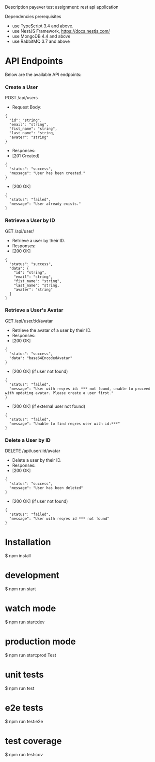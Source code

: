 Description
payever test assignment: rest api application

Dependencies prerequisites
- use TypeScript 3.4 and above. 
- use NestJS Framework, https://docs.nestjs.com/ 
- use MongoDB 4.4 and above 
- use RabbitMQ 3.7 and above

# API Endpoints
Below are the available API endpoints:

### Create a User
POST /api/users
- Request Body:

```
{
  "id": "string",
  "email": "string",
  "fist_name": "string",
  "last_name": "string,
  "avater": "string"
}
```
  - Responses:
  - [201 Created]
```
{
  "status": "success",
  "message": "User has been created."
}
```
  - [200 OK]
```
{
  "status": "failed",
  "message": "User already exists."
}
```

### Retrieve a User by ID
GET /api/user/
- Retrieve a user by their ID.
- Responses:
- [200 OK]
```
{
  "status": "success",
  "data": {
    "id": "string",
    "email": "string",
    "fist_name": "string",
    "last_name": "string,
    "avater": "string"
  }
}
```

### Retrieve a User's Avatar
GET /api/user/:id/avatar
- Retrieve the avatar of a user by their ID.
- Responses:
- [200 OK]
```
{
  "status": "success",
  "data": "base64EncodedAvatar"
}
```
- [200 OK] 
(if user not found)
```
{
  "status": "failed",
  "message": "User with reqres id: *** not found, unable to proceed with updating avatar. Please create a user first."
}
```
- [200 OK] (if external user not found)
```
{
  "status": "failed",
  "message": "Unable to find reqres user with id:***"
}
```
### Delete a User by ID
DELETE /api/user/:id/avatar
- Delete a user by their ID.
- Responses:
- [200 OK]
```
{
  "status": "success",
  "message": "User has been deleted"
}
```
- [200 OK] (if user not found)
```
{
  "status": "failed",
  "message": "User with reqres id *** not found"
}
```


# Installation
$ npm install

# development
$ npm run start

# watch mode
$ npm run start:dev

# production mode
$ npm run start:prod
Test
# unit tests
$ npm run test

# e2e tests
$ npm run test:e2e

# test coverage
$ npm run test:cov
